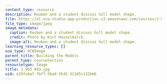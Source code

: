 ```yaml
---
content_type: resource
description: Reuben and a student discuss hull model shape.
file: https://ol-ocw-studio-app-production.s3.amazonaws.com/courses/2-993-special-topics-in-mechanical-engineering-the-art-and-science-of-boat-design-january-iap-2007/e29fe4a7fbf75ba0354531185c132b66_2993043.jpg
file_type: image/jpeg
image_metadata:
  caption: Reuben and a student discuss hull model shape.
  credit: Photo by Kurt Hasselbalch.
  image-alt: Reuben and a student discuss hull model shape.
learning_resource_types: []
ocw_type: OCWImage
parent_title: Building the Models
parent_type: CourseSection
resourcetype: Image
title: 2.993 043.jpg
uid: e29fe4a7-fbf7-5ba0-3545-31185c132b66
---
```

